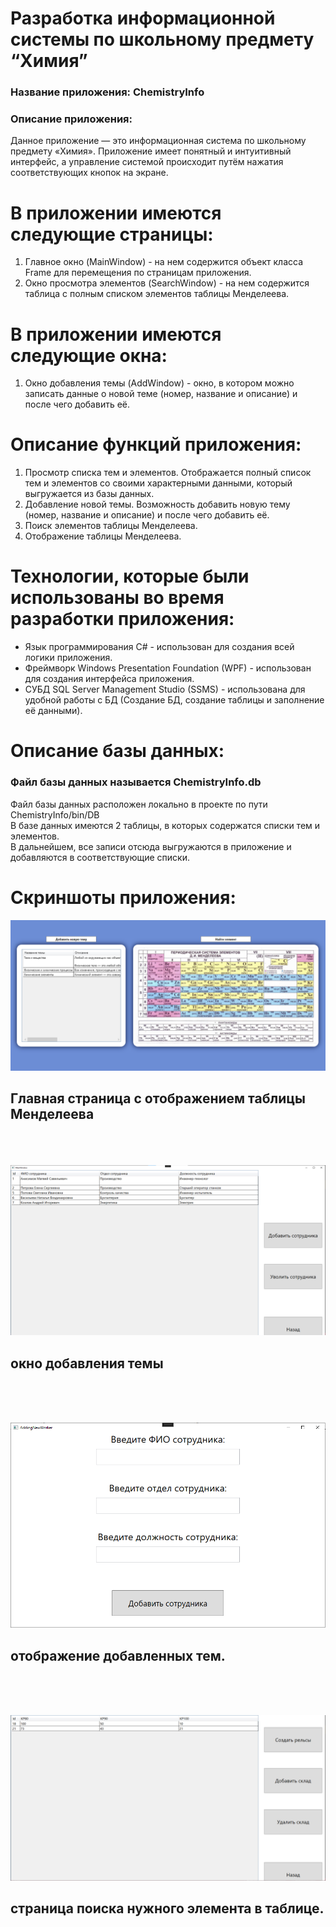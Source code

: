 # Разработка информационной системы по школьному предмету “Химия”
### Название приложения: ChemistryInfo
### Описание приложения:
Данное приложение — это информационная система по школьному предмету «Химия». Приложение имеет понятный и интуитивный интерфейс, а управление системой происходит путём нажатия соответствующих кнопок на экране.


# В приложении имеются следующие страницы:
1. Главное окно (MainWindow) - на нем содержится объект класса Frame для перемещения по страницам приложения.
2. Окно просмотра элементов (SearchWindow) - на нем содержится таблица с полным списком элементов таблицы Менделеева.

# В приложении имеются следующие окна:
1. Окно добавления темы (AddWindow) - окно, в котором можно записать данные о новой теме (номер, название и описание) и после чего добавить её.

# Описание функций приложения:
1. Просмотр списка тем и элементов. Отображается полный список тем и элементов со своими характерными данными, который выгружается из базы данных.
2. Добавление новой темы. Возможность добавить новую тему (номер, название и описание) и после чего добавить её.
3. Поиск элементов таблицы Менделеева.
4. Отображение таблицы Менделеева.

# Технологии, которые были использованы во время разработки приложения:
- Язык программирования C# - использован для создания всей логики приложения.
- Фреймворк Windows Presentation Foundation (WPF) - использован для создания интерфейса приложения.
- СУБД SQL Server Management Studio (SSMS)  - использована для удобной работы с БД (Создание БД, создание таблицы и заполнение её данными).

# Описание базы данных:
### Файл базы данных называется ChemistryInfo.db <br/>
Файл базы данных расположен локально в проекте по пути ChemistryInfo/bin/DB </br>
В базе данных имеются 2 таблицы, в которых содержатся списки тем и элементов. <br/>
В дальнейшем, все записи отсюда выгружаются в приложение и добавляются в соответствующие списки.

# Скриншоты приложения:
![Главная страница](https://github.com/Rimiranaa/Project1/blob/main/Screenshot/1.png)
## Главная страница с отображением таблицы Менделеева
</br> </br> </br>
![окно добавления темы](https://github.com/Fealerok/MetallurgicalPlant/blob/main/ScreensForRepository/2_ListOfWorkers.png)
## окно добавления темы </br>
</br> </br> </br>

![Главная страница](https://github.com/Fealerok/MetallurgicalPlant/blob/main/ScreensForRepository/3_AddingWorker.png)
## отображение добавленных тем. </br>
</br> </br> </br>

![Окно просмотра элементов](https://github.com/Fealerok/MetallurgicalPlant/blob/main/ScreensForRepository/4_ListOfWarehouses.png)
## страница поиска нужного элемента в таблице. </br>
</br> </br> </br>

